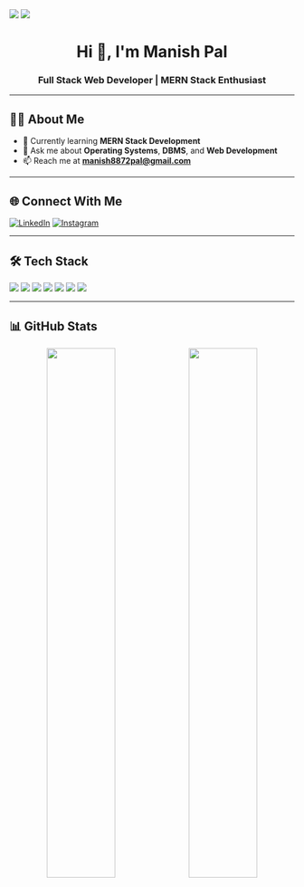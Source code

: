 <img src="https://art.pixilart.com/sr5zfce16fb1d7aws3.gif">
<img src="https://user-images.githubusercontent.com/61025448/217821684-c850eafe-8dfa-4308-a2e3-eb5fce9a8268.gif">

<h1 align="center">Hi 👋, I'm Manish Pal</h1>
<h3 align="center">Full Stack Web Developer | MERN Stack Enthusiast</h3>

---

## 🧑‍💻 About Me

- 🌱 Currently learning **MERN Stack Development**
- 💬 Ask me about **Operating Systems**, **DBMS**, and **Web Development**
- 📫 Reach me at **manish8872pal@gmail.com**

---

## 🌐 Connect With Me



[![LinkedIn](https://img.shields.io/badge/LinkedIn-blue?logo=linkedin&logoColor=white&style=for-the-badge)](https://www.linkedin.com/in/manish-pal8872/)
[![Instagram](https://img.shields.io/badge/Instagram-E4405F?logo=instagram&logoColor=white&style=for-the-badge)](https://www.instagram.com/maniizzzzh/)





---

## 🛠️ Tech Stack

<p>
  <img src="https://img.shields.io/badge/JavaScript-F7DF1E?logo=javascript&logoColor=black&style=for-the-badge"/>
  <img src="https://img.shields.io/badge/Node.js-339933?logo=node.js&logoColor=white&style=for-the-badge"/>
  <img src="https://img.shields.io/badge/Express.js-000000?logo=express&logoColor=white&style=for-the-badge"/>
  <img src="https://img.shields.io/badge/MongoDB-47A248?logo=mongodb&logoColor=white&style=for-the-badge"/>
  <img src="https://img.shields.io/badge/React-61DAFB?logo=react&logoColor=black&style=for-the-badge"/>
  <img src="https://img.shields.io/badge/HTML5-E34F26?logo=html5&logoColor=white&style=for-the-badge"/>
  <img src="https://img.shields.io/badge/CSS3-1572B6?logo=css3&logoColor=white&style=for-the-badge"/>
</p>

---

## 📊 GitHub Stats

<p align="center">
  <img width="49%" src="https://github-readme-stats.vercel.app/api?username=maniishpal&show_icons=true&theme=radical" />
  <img width="49%" src="https://github-readme-stats.vercel.app/api/top-langs/?username=maniishpal&layout=compact&theme=radical" />
</p>
